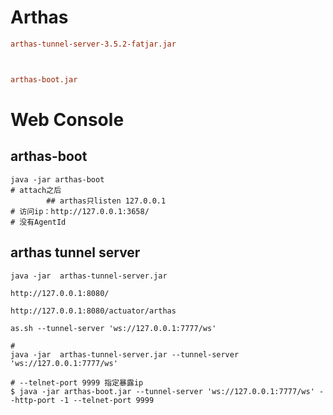 # Arthas

```ini
arthas-tunnel-server-3.5.2-fatjar.jar



arthas-boot.jar
```





# Web Console

## arthas-boot

```shell
java -jar arthas-boot
# attach之后
		## arthas只listen 127.0.0.1
# 访问ip：http://127.0.0.1:3658/
# 没有AgentId
```

## arthas tunnel server

```shell
java -jar  arthas-tunnel-server.jar

http://127.0.0.1:8080/

http://127.0.0.1:8080/actuator/arthas

as.sh --tunnel-server 'ws://127.0.0.1:7777/ws'

# 
java -jar  arthas-tunnel-server.jar --tunnel-server 'ws://127.0.0.1:7777/ws'

# --telnet-port 9999 指定暴露ip
$ java -jar arthas-boot.jar --tunnel-server 'ws://127.0.0.1:7777/ws' --http-port -1 --telnet-port 9999



```

